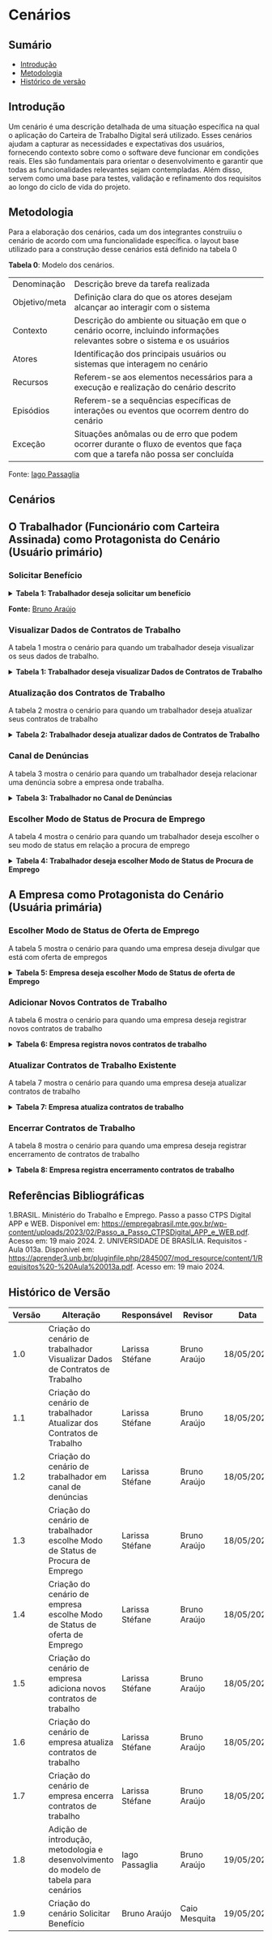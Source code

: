 # Cenários

## Sumário
* [Introdução](#Introdução)
* [Metodologia](#Metodologia)
* [Histórico de versão](#Histórico-de-versão)
## Introdução

Um cenário é uma descrição detalhada de uma situação específica na qual o aplicação do Carteira de Trabalho Digital será utilizado. Esses cenários ajudam a capturar as necessidades e expectativas dos usuários, fornecendo contexto sobre como o software deve funcionar em condições reais. Eles são fundamentais para orientar o desenvolvimento e garantir que todas as funcionalidades relevantes sejam contempladas. Além disso, servem como uma base para testes, validação e refinamento dos requisitos ao longo do ciclo de vida do projeto.

## Metodologia

Para a elaboração dos cenários, cada um dos integrantes construiiu o cenário de acordo com uma funcionalidade específica. o layout base utilizado para a construção desse cenários está definido na tabela 0

**Tabela 0**: Modelo dos cenários.

| | |
| - | - |
|Denominação | Descrição breve da tarefa realizada |
|Objetivo/meta | Definição clara do que os atores desejam alcançar ao interagir com o sistema |
|Contexto | Descrição do ambiente ou situação em que o cenário ocorre, incluindo informações relevantes sobre o sistema e os usuários |
|Atores | Identificação dos principais usuários ou sistemas que interagem no cenário |
|Recursos | Referem-se aos elementos necessários para a execução e realização do cenário descrito |
|Episódios | Referem-se a sequências específicas de interações ou eventos que ocorrem dentro do cenário |
|Exceção | Situações anômalas ou de erro que podem ocorrer durante o fluxo de eventos que faça com que a tarefa não possa ser concluída |

Fonte: [Iago Passaglia](https://github.com/Paxxaglia)

## Cenários

## O Trabalhador (Funcionário com Carteira Assinada) como Protagonista do Cenário (Usuário primário)

### Solicitar Benefício

<details>
  <summary size="20"><b> Tabela 1: Trabalhador deseja solicitar um benefício </b></summary> 

<center>

**Tabela 1**: Solicitar Benefício

| Denominação | Solicitar Benefício |
| - | - |
| Objetivo/meta | Permitir que o trabalhador solicite um benefício, como seguro-desemprego ou auxílio-doença. |
| Contexto | **Contexto:** O trabalhador precisa solicitar um benefício disponível através do aplicativo da carteira de trabalho digital. <br> **Local:** Na aba "Benefícios". <br> **Tempo:** O processo de solicitação pode levar de 10 a 20 minutos, dependendo da complexidade do benefício solicitado. <br> **Pré-condição:** O trabalhador deve estar autenticado no sistema e ter os documentos necessários para a solicitação. |
| Atores | Trabalhador (Usuário Primário); <br> Sistema de Banco de Dados (Usuário Secundário); <br> Órgão Governamental (Usuário Secundário) |
| Recursos | Aplicativo da carteira de trabalho digital; <br> Conexão à internet; <br> Banco de dados de benefícios. |
| Episódios | 1. O trabalhador faz login no aplicativo da carteira de trabalho digital. <br> 2. O trabalhador acessa a aba "Benefícios". <br> 3. O trabalhador seleciona o benefício desejado. <br> 4. O sistema exibe os requisitos e documentos necessários para a solicitação do benefício. <br> 5. O trabalhador preenche o formulário de solicitação e anexa os documentos necessários. <br> 6. O sistema verifica a consistência das informações e documentos fornecidos. <br> 7. Se todas as informações estiverem corretas, o sistema envia a solicitação para o órgão governamental responsável. <br> 8. O trabalhador recebe uma confirmação de que a solicitação foi enviada com sucesso. |
| Exceção | 1. Se ocorrer um erro na validação das informações ou documentos, uma mensagem de erro é exibida e o trabalhador é orientado a corrigir os dados inseridos. <br> 2. Se houver um problema de comunicação com o órgão governamental, uma mensagem de erro é exibida e o trabalhador é instruído a tentar novamente mais tarde. <br> 3. Se a solicitação for rejeitada pelo órgão governamental, o trabalhador recebe uma notificação com o motivo da rejeição. |
| Restrição | 1. O trabalhador deve estar autenticado no sistema para solicitar um benefício. <br> 2. Os documentos anexados devem estar em conformidade com os requisitos especificados pelo órgão governamental. <br> 3. A conexão com a internet deve estar estável durante o processo de solicitação. |

</center>
</details>

**Fonte:** [Bruno Araújo](https://github.com/brunocva)

### Visualizar Dados de Contratos de Trabalho 

A tabela 1 mostra o cenário para quando um trabalhador deseja visualizar os seus dados de trabalho. 

<details>
  <summary size="20"><b> Tabela 1: Trabalhador deseja visualizar Dados de Contratos de Trabalho </b></summary> 

<center>

**Tabela 1**: Visualizar Dados de Contratos de Trabalho 

| Denominação | Acessar Detalhes dos Contratos de Trabalho |
| - | - | 
| Objetivo/meta | Permitir ao trabalhador visualizar os detalhes dos seus vínculos trabalhistas, incluindo anotações, observações e gráficos sobre sua vida laboral. |
| Contexto | **Contexto**: O trabalhador deseja consultar informações detalhadas sobre seus contratos de trabalho, incluindo histórico de remunerações e outras anotações importantes. <br> **Local**: Na aba "Contratos de Trabalho". <br> **Tempo**: O processo de visualização dos dados é imediato, geralmente leva de 1 a 4 minutos para carregar e visualizar as informações. <br> **Pré-condição**: O trabalhador deve estar autenticado no sistema.|
| Atores | Trabalhador (Usuário Primário); <br>  Sistema de Banco de Dados (Usuário Secundário). |
| Recursos | Aplicativo da carteira de trabalho digital; <br>  Conexão à internet; <br>  Banco de dados de contratos de trabalho. |
| Episódios | 1. O trabalhador faz login no aplicativo da carteira de trabalho digital. <br> 2. O trabalhador clica no ícone "Contratos de Trabalho" na interface do aplicativo. <br> 3. O sistema recupera e exibe uma lista de todos os contratos de trabalho do trabalhador. <br> 4. O trabalhador seleciona um contrato específico da lista. <br> 5. O sistema exibe os detalhes do contrato selecionado, incluindo: <br> - Período trabalhado <br> - Endereço do empregador <br> - Ocupação inicial <br> - Tipo de contrato <br> - Salário contratual <br> - Remuneração inicial e última remuneração informada <br> - Relação de trabalho <br> - Tipo de admissão <br> - Fonte da informação <br> 6. O trabalhador pode visualizar anotações e observações relacionadas ao contrato. <br> 7. O trabalhador pode visualizar gráficos que mostram o histórico de remunerações ao longo do tempo. |
| Exceção | 1. Se ocorrer um erro na recuperação dos dados, o sistema exibe uma mensagem de erro apropriada e sugere ações corretivas, como tentar novamente mais tarde ou verificar a conexão com a internet. <br> 2. Se o trabalhador não tiver contratos de trabalho registrados, o sistema exibe uma mensagem informando que não há contratos disponíveis. <br> 3. Se a sessão do trabalhador expirar durante a consulta, o sistema redireciona o trabalhador para a página de login com uma mensagem de sessão expirada. <br> 4. Se houver um problema de comunicação com o banco de dados, o sistema exibe uma mensagem de erro e pede para tentar novamente mais tarde. <br> 5. Se os dados do contrato forem incompletos ou estiverem corrompidos, o sistema exibe uma mensagem de erro e orienta o trabalhador a entrar em contato com o suporte técnico. |
| Restrição | 1. O trabalhador deve estar autenticado no sistema para acessar os detalhes dos contratos de trabalho. <br> 2. A conexão com a internet deve estar estável. <br> 3. O sistema deve ter acesso contínuo ao banco de dados. <br> 4. Os dados exibidos devem estar atualizados e sincronizados com as informações mais recentes do banco de dados oficial. |

**Fonte:** [Larissa Stéfane](https://github.com/SkywalkerSupreme)

 </center> 
 </details>

### Atualização dos Contratos de Trabalho

A tabela 2 mostra o cenário para quando um trabalhador deseja atualizar seus contratos de trabalho

<details>
  <summary size="20"><b> Tabela 2: Trabalhador deseja atualizar dados de Contratos de Trabalho </b></summary> 

<center>

**Tabela 2**: Atualização dos Contratos de Trabalho

| Denominação | Atualização de Contrato |
| - | - |
| Objetivo/meta | Permitir que o trabalhador atualize as informações de um contrato de trabalho existente. |
| Contexto | **Contexto:** O trabalhador precisa fazer uma alteração em um contrato devido a uma mudança nas condições de emprego ou desafagem dos dados. <br> **Local:** Na aba "Contratos de Trabalho"  <br> **Tempo:** A atualização de dados pode levar de 5 a 10 minutos, dependendo da quantidade de informações a serem alteradas. <br> **Pré-condição:**  O trabalhador deve estar autenticado no sistema e ter as informações necessárias para a atualização. |
| Atores | Trabalhador (Usuário Primário); <br> Sistema de Banco de Dados (Usuário Secundário); <br> Empresa (Usuário Secundário) |
| Recursos | Aplicativo da carteira de trabalho digital; <br> Conexão à internet; <br> Banco de dados de contratos de trabalho. |
| Episódios | 1. O trabalhador faz login no aplicativo da carteira de trabalho digital. <br> 2. O trabalhador acessa a aba "Contratos de Trabalho". <br> 3. O trabalhador seleciona o contrato que deseja verificar. <br> 4. O trabalhador verifica que os dados estão desatualizados e clica em "Atualizar" para solicitar a atualização. <br> 5. O trabalhador indica quais dados deseja atualizar (Já os modificando). <br> 6. O sistema verifica se os dados indicados pelo trabalhador são compatíveis com os dados declarados pela empresa. <br> 7. Se os dados forem compatíveis, o sistema atualiza imediatamente o contrato de trabalho no perfil do trabalhador. <br> 8. Se os dados forem inconsistentes, o sistema envia uma notificação para a empresa informando sobre a solicitação de atualização pendente. <br> 9. Se a empresa atualizar os dados, o sistema atualiza o contrato no perfil do trabalhador. |
| Exceção | 1. Se ocorrer um erro na validação das alterações pelo sistema, uma mensagem de erro é exibida e o trabalhador é orientado a corrigir os dados inseridos. <br> 2. Se houver um problema de comunicação com o banco de dados durante a atualização, uma mensagem de erro é exibida e o trabalhador é instruído a tentar novamente mais tarde. |
| Restrição | 1. O trabalhador só pode atualizar contratos dos quais ele seja o titular. <br> 2. As alterações devem estar de acordo com as políticas e regulamentos da empresa. <br> 3. A conexão com a internet deve estar estável durante o processo de atualização. <br> 4. Após um ano sem atualização por parte da empresa, o sistema envia uma nova notificação lembrando sobre a pendência. |

**Fonte:** [Larissa Stéfane](https://github.com/SkywalkerSupreme)

 </center> 
 </details>

### Canal de Denúncias

A tabela 3 mostra o cenário para quando um trabalhador deseja relacionar uma denúncia sobre a empresa onde trabalha.

<details>
  <summary size="20"><b> Tabela 3: Trabalhador no Canal de Denúncias </b></summary> 

<center>
  
**Tabela 3**:  Trabalhador no Canal de Denúncias


| Denominação | Realizar Denúncias Trabalhistas |
| - | - |
| Objetivo/meta | Permitir que o trabalhador faça denúncias sobre questões trabalhistas. |
| Contexto |  **Contexto:** O trabalhador identifica uma situação de violação dos direitos trabalhistas e deseja denunciar anonimamente para o orgão apropriado. <br> **Local:** Na aba "Canal de Denúncias Trabalhistas".  <br> **Tempo:** O preenchimento e envio da denúncia pode levar de 15 a 20 minutos, dependendo do nível de detalhe fornecido.  <br> **Pré-condição:** O trabalhador deve estar autenticado no sistema e possuir informações detalhadas sobre a denúncia.|
| Atores | Trabalhador (Usuário Primário); <br> Sistema de Banco de Dados (Usuário Secundário); <br> Departamento/ Orgão responsável (Usuário Secundário) |
| Recursos | Aplicativo da carteira de trabalho digital; <br> Conexão à internet; <br> Banco de dados de denúncias trabalhistas <br> Comunicação com orgão que recebe denúncias|
| Episódios | 1. O trabalhador faz login no aplicativo da carteira de trabalho digital. <br> 2. O trabalhador acessa a aba "Canal de Denúncias Trabalhistas". <br> 3. O trabalhador inicia o processo de denúncia. <br> 4. O trabalhador preenche os detalhes da denúncia, incluindo data, descrição do incidente e, opcionalmente, documentos ou mídias de suporte, como fotos ou áudios. <br> 5. O sistema verifica a consistência das informações fornecidas, incluindo a validade da data e a integridade dos documentos ou mídias anexadas. <br> 6. Se todas as informações estiverem corretas, a denúncia é enviada anonimamente para o departamento. <br> 7. O sistema exibe uma mensagem de confirmação para o trabalhador informando que a denúncia foi enviada com sucesso. |
| Exceção | 1. Se ocorrer um erro na validação das informações fornecidas pelo trabalhador, uma mensagem de erro é exibida e o trabalhador é orientado a corrigir os dados inseridos. <br> 2. Se os documentos ou mídias anexadas estiverem corrompidos ou não puderem ser verificados, uma mensagem de erro é exibida e o trabalhador é instruído a tentar novamente com arquivos válidos. |
| Restrição | 1. O trabalhador deve garantir que as informações fornecidas sejam precisas e completas. <br> 2. A denúncia será tratada anonimamente e encaminhada para o departamento para investigação e ação adequada. |

**Fonte:** [Larissa Stéfane](https://github.com/SkywalkerSupreme)

 </center> 
 </details>

### Escolher Modo de Status de Procura de Emprego


A tabela 4 mostra o cenário para quando um trabalhador deseja escolher o seu modo de status em relação a procura de emprego

<details>
  <summary size="20"><b> Tabela 4: Trabalhador deseja escolher Modo de Status de Procura de Emprego </b></summary> 

<center>

**Tabela 4**:  Escolher Modo de Status de Procura de Emprego

| Denominação | Escolher Modo de Status |
| - | - |
| Objetivo/meta | Permitir que o trabalhador escolha entre os modos de "Procurando Emprego" e "Não Procurando Emprego" para ajudá-lo na procura por empregos que sejam compatíveis com seu currículo. |
| Contexto |  **Contexto:** O trabalhador está ativamente procurando emprego e deseja indicar sua disponibilidade para receber notificações sobre vagas/ofertas compatíveis com seu perfil. <br> **Local:**  Nas configurações de perfil.  <br> **Tempo:** A seleção e atualização do modo de status pode levar de 3 a 45 minutos (se tiver que atualizar o currículo). <br> **Pré-condição:** O trabalhador deve estar autenticado no sistema e ter seu currículo, de preferência, atualizado. |
| Atores | Trabalhador (Usuário Primário); <br> Sistema de Banco de Dados (Usuário Secundário); <br> Empresas (Usuário Secundário) |
| Recursos | Aplicativo da carteira de trabalho digital; <br> Conexão à internet <br> Banco de dados de currículos e vagas de emprego. |
| Episódios | 1. O trabalhador faz login no aplicativo da carteira de trabalho digital. <br> 2. O trabalhador acessa as configurações de perfil e seleciona o modo de status desejado: "Procurando Emprego" ou "Não Procurando Emprego". <br> 3. Se o trabalhador escolher o modo "Procurando Emprego", ele tem a opção de atualizar seu currículo e indicar a cidade onde está procurando emprego. <br> 4. Após atualizar, o sistema analisa o currículo em relação aos requisitos de ofertas dadas pelas empresas. <br> 5. Se uma empresa tiver uma vaga compatível com os requisitos do currículo do trabalhador, o sistema envia uma notificação ou e-mail informando sobre a vaga de emprego. <br> 6. O trabalhador pode ajustar o modo de status a qualquer momento, alternando entre "Procurando Emprego" e "Não Procurando Emprego". |
| Exceção | 1. Se ocorrer um erro na atualização do currículo ou na indicação da cidade de interesse, uma mensagem de erro é exibida e o trabalhador é orientado a corrigir as informações inseridas. <br> 2. Se houver um problema de comunicação com o sistema de envio de currículos ou com a base de dados de vagas de emprego, uma mensagem de erro é exibida e o trabalhador é instruído a tentar novamente mais tarde. <br> 3. Se o trabalhador escolher o modo "Procurando Emprego" mas não atualizar seu currículo ou indicar uma cidade de interesse, uma mensagem de alerta é exibida recomendando a conclusão dessas ações para melhorar suas chances de encontrar emprego. |
| Restrição | 1. O trabalhador deve manter seu currículo atualizado para receber notificações sobre vagas de emprego compatíveis. <br>  2. A cidade de interesse indicada pelo trabalhador deve ser válida e reconhecida pelo sistema. |

**Fonte:** [Larissa Stéfane](https://github.com/SkywalkerSupreme)

</center> 
 </details>

## A Empresa como Protagonista do Cenário (Usuária primária)

### Escolher Modo de Status de Oferta de Emprego

A tabela 5 mostra o cenário para quando uma empresa deseja divulgar que está com oferta de empregos

<details>
  <summary size="20"><b> Tabela 5: Empresa deseja escolher Modo de Status de oferta de Emprego </b></summary> 

<center>

**Tabela 5**:  Escolher Modo de Status de Oferta de Emprego

| Denominação | Escolher Modo de Status de Oferta de Emprego |
| - | - |
| Objetivo/meta | Permitir que a empresa ative o modo de "Vagas de Emprego" para buscar por funcionários e desative-o quando não houver mais vagas disponíveis. |
| Contexto |  **Contexto:** A empresa tem vagas de emprego disponíveis e deseja ativar o modo de "Vagas de Emprego" para buscar candidatos qualificados. <br> **Local:** Nas configurações de perfil. <br> **Tempo:** A ativação ou desativação do modo de status de oferta de emprego pode levar de 5 a 10 minutos. <br> **Pré-condição:** A empresa deve estar autenticada no sistema e ter as vagas de emprego definidas.|
| Atores | Empresa (Usuário Primário); <br> Sistema de Banco de Dados (Usuário Secundário); <br> Trabalhador (Usuário Secundário). |
| Recursos | Aplicativo da carteira de trabalho digital da empresa; <br> Conexão à internet; <br> Banco de dados de currículos; <br> Perfis de trabalhadores. |
| Episódios | 1. A empresa faz login no aplicativo da carteira de trabalho digital e acessa as configurações de perfil. <br> 2. A empresa seleciona a opção de ativar o modo de "Vagas de Emprego" e preenche os requisitos necessários para a vaga, como cargo, habilidades requeridas e localização. <br> 3. O sistema compara os requisitos da vaga com os dados dos currículos dos trabalhadores que têm o status de "Procurando Emprego". <br> 4. Se um currículo corresponder aos requisitos da vaga, o sistema envia uma notificação ou e-mail para o trabalhador informando sobre a oportunidade de emprego e solicitando que entre em contato com a empresa. <br> 5. Quando a empresa não tem mais vagas disponíveis, ela acessa as configurações de perfil e seleciona a opção de desativar o modo de "Vagas de Emprego". |
| Exceção | 1. Se houver um erro na ativação ou desativação do modo de "Vagas de Emprego", uma mensagem de erro é exibida e a empresa é orientada a tentar novamente. <br> 2. Se não houver currículos correspondentes aos requisitos da vaga, o sistema exibe uma mensagem informando que não foram encontrados candidatos compatíveis no momento. |
| Restrição | 1. A empresa deve fornecer requisitos claros e precisos para as vagas de emprego. <br> 2. A cada três meses, o sistema verifica se a empresa está com o modo "Vagas de Emprego" ativado por mais de três meses consecutivos. Se a empresa estiver com o modo ativado por mais de três meses, o sistema envia uma mensagem de lembrete para verificar se ainda há vagas disponíveis ou se é necessário desativar o modo.

**Fonte:** [Larissa Stéfane](https://github.com/SkywalkerSupreme)

</center> 
 </details>

### Adicionar Novos Contratos de Trabalho

A tabela 6 mostra o cenário para quando uma empresa deseja registrar novos contratos de trabalho

<details>
  <summary size="20"><b> Tabela 6: Empresa registra novos contratos de trabalho </b></summary> 

<center>

**Tabela 6**:  Empresa registra novos contratos de trabalho

| Denominação | Adicionar Novos Contratos de Trabalho |
| - | - |
| Objetivo/meta | Permitir que a empresa adicione novos contratos de trabalho ao sistema. |
| Contexto |  **Contexto:** A empresa contratou um novo funcionário e deseja registrar essas informações no sistema. <br> **Local:** Na seção de gerenciamento de contratos de trabalho.  <br> **Tempo:** O processo de adição de um novo contrato pode levar de 15 a 30 minutos, dependendo da quantidade de informações. <br> **Pré-condição:** A empresa deve estar autenticada no sistema e ter todas as informações necessárias do novo contrato. |
| Atores | Empresa (Usuário Primário); <br> Sistema de Banco de Dados (Usuário Secundário). |
| Recursos | Aplicativo da carteira de trabalho digital da empresa; <br> Conexão à internet; <br> Banco de dados de contratos de trabalho |
| Episódios | 1. A empresa faz login no aplicativo da carteira de trabalho digital. 2. A empresa acessa a seção de gerenciamento de contratos de trabalho. <br> 3. A empresa seleciona a opção de adicionar um novo contrato de trabalho e preenche os detalhes necessários, como nome do funcionário, cargo, data de início, salário... <br> 3. O sistema valida as informações fornecidas pela empresa e adiciona o novo contrato ao banco de dados. <br> 4. O sistema também atualiza os dados no perfil do trabalhador para refletir o novo contrato adicionado. <br> 5. Após a confirmação bem-sucedida, a empresa recebe uma mensagem de confirmação informando que o contrato foi adicionado com sucesso. |
| Exceção | 1. Se houver algum erro na validação das informações fornecidas pela empresa, uma mensagem de erro é exibida e a empresa é orientada a corrigir os dados inseridos. <br> 2. Se ocorrer um problema de conexão com o banco de dados durante a adição do contrato, uma mensagem de erro é exibida e a empresa é instruída a tentar novamente mais tarde. |
| Restrição | 1. A empresa só pode adicionar contratos para os quais tenha autoridade e legitimidade. <br> 2. Os dados inseridos devem estar em conformidade com as políticas e regulamentos trabalhistas. |

**Fonte:** [Larissa Stéfane](https://github.com/SkywalkerSupreme)

</center> 
 </details>
 
### Atualizar Contratos de Trabalho Existente

A tabela 7 mostra o cenário para quando uma empresa deseja atualizar contratos de trabalho

<details>
  <summary size="20"><b> Tabela 7: Empresa atualiza contratos de trabalho </b></summary> 

<center>

**Tabela 7**:  Empresa atualiza contratos de trabalho

| Denominação | Atualizar Contratos de Trabalho Existente |
| - | - |
| Objetivo/meta | Permitir que a empresa atualize informações de contratos de trabalho existentes. |
| Contexto |  **Contexto:**  A empresa identificou a necessidade de atualizar informações em um contrato de trabalho existente, como alteração de salário, posição, entre outros.  <br> **Local:** Na seção de gerenciamento de contratos de trabalho.  <br> **Tempo:** A atualização de um contrato existente pode levar de 15 a 30 minutos, dependendo das alterações necessárias. <br> **Pré-condição:** A empresa deve estar autenticada no sistema e ter as informações atualizadas prontas para inserção. |
| Atores | Empresa (Usuário Primário); <br> Sistema de Banco de Dados (Usuário Secundário). |
| Recursos | Aplicativo da carteira de trabalho digital da empresa; <br> Conexão à internet; <br> Banco de dados de contratos de trabalho. |
| Episódios | 1. A empresa faz login no aplicativo da carteira de trabalho digital. <br> 2. A empresa acessa a seção de gerenciamento de contratos de trabalho. <br> 3. A empresa seleciona o contrato de trabalho que deseja atualizar e escolhe a opção de edição. <br> 4. A empresa faz as alterações necessárias nos detalhes do contrato, como salário, cargo, entre outros. <br> 5. O sistema valida as alterações e atualiza os dados do contrato no banco de dados. <br> 6. O sistema também atualiza os dados no perfil do trabalhador para refletir as alterações feitas no contrato. <br> 7. Após a confirmação bem-sucedida, a empresa recebe uma mensagem de confirmação informando que o contrato foi atualizado com sucesso. |
| Exceção | 1. Se houver algum erro na validação das alterações feitas pela empresa, uma mensagem de erro é exibida e a empresa é orientada a corrigir as informações. <br> 2. Se ocorrer um problema de conexão com o banco de dados durante a atualização do contrato, uma mensagem de erro é exibida e a empresa é instruída a tentar novamente mais tarde. |
| Restrição | 1. A empresa só pode atualizar contratos para os quais tenha autoridade e legitimidade. <br> 2. As alterações devem estar de acordo com as políticas e regulamentos trabalhistas. |


**Fonte:** [Larissa Stéfane](https://github.com/SkywalkerSupreme)

</center> 
 </details>
 
### Encerrar Contratos de Trabalho

A tabela 8 mostra o cenário para quando uma empresa deseja registrar encerramento de contratos de trabalho

<details>
  <summary size="20"><b> Tabela 8: Empresa registra encerramento contratos de trabalho </b></summary> 

<center>

**Tabela 8**:  Empresa registra encerramento contratos de trabalho

| Denominação | Encerrar Contratos de Trabalho |
| - | - |
| Objetivo/meta | Permitir que a empresa encerre contratos de trabalho existentes. |
| Contexto |  **Contexto:** A empresa precisa encerrar um contrato de trabalho devido a demissão, término do contrato ou outra razão relevante. |
| Atores | Empresa (Usuário Primário); <br> Sistema de Banco de Dados (Usuário Secundário). <br> **Local:** Na seção de gerenciamento de contratos de trabalho. <br> **Tempo:** O encerramento de um contrato pode levar de 15 a 30 minutos.  <br> **Pré-condição:** A empresa deve estar autenticada no sistema e ter um motivo válido para o encerramento do contrato.|
| Recursos | Aplicativo da carteira de trabalho digital da empresa; <br> Conexão à internet; <br> Banco de dados de contratos de trabalho |
| Episódios | 1. A empresa faz login no aplicativo da carteira de trabalho digital; <br> A empresa acessa a seção de gerenciamento de contratos de trabalho. <br> 3. A empresa seleciona o contrato de trabalho que deseja encerrar e escolhe a opção correspondente. <br> 3. A empresa fornece o motivo para o encerramento do contrato e confirma a ação. <br> 4. O sistema registra o encerramento do contrato no banco de dados e atualiza o status do contrato para refletir o encerramento. <br> 5. O sistema também atualiza os dados no perfil do trabalhador para refletir o encerramento do contrato. <br> 6. O trabalhador é notificado sobre o encerramento do contrato via e-mail ou notificação no aplicativo. <br> 7. Após a confirmação bem-sucedida, a empresa recebe uma mensagem de confirmação informando que o contrato foi encerrado com sucesso. |
| Exceção | 1. Se ocorrer um erro durante o processo de encerramento do contrato, uma mensagem de erro é exibida e a empresa é orientada a tentar novamente. <br> 2. Se houver questões pendentes relacionadas ao contrato, o sistema pode exibir uma mensagem de alerta recomendando a resolução dessas questões antes do encerramento. <br> 3. Se a empresa não tiver autorização para encerrar o contrato, uma mensagem de erro é exibida e a ação é bloqueada. |
| Restrição | 1. A empresa só pode encerrar contratos para os quais tenha autoridade e legitimidade. <br> 2. O encerramento do contrato deve estar em conformidade com as políticas e regulamentos trabalhistas. <br> 3. O sistema deve garantir que todos os dados relacionados ao contrato e ao perfil do trabalhador estejam atualizados antes de concluir o encerramento. |

**Fonte:** [Larissa Stéfane](https://github.com/SkywalkerSupreme)

</center> 
 </details>




## Referências Bibliográficas

1.BRASIL. Ministério do Trabalho e Emprego. Passo a passo CTPS Digital APP e WEB. Disponível em: https://empregabrasil.mte.gov.br/wp-content/uploads/2023/02/Passo_a_Passo_CTPSDigital_APP_e_WEB.pdf. Acesso em: 19 maio 2024.
2. UNIVERSIDADE DE BRASÍLIA. Requisitos - Aula 013a. Disponível em: https://aprender3.unb.br/pluginfile.php/2845007/mod_resource/content/1/Requisitos%20-%20Aula%20013a.pdf. Acesso em: 19 maio 2024.


## Histórico de Versão

| Versão | Alteração | Responsável | Revisor | Data |
| - | - | - | - | - |
| 1.0 |  Criação do cenário de trabalhador Visualizar Dados de Contratos de Trabalho   |  Larissa Stéfane   | Bruno Araújo   |   18/05/2024    |
| 1.1 |  Criação do cenário de trabalhador Atualizar dos Contratos de Trabalho   |  Larissa Stéfane   | Bruno Araújo    |   18/05/2024     |
| 1.2 |  Criação do cenário de trabalhador em canal de denúncias   |  Larissa Stéfane   | Bruno Araújo    |    18/05/2024    |
| 1.3 |  Criação do cenário de trabalhador escolhe Modo de Status de Procura de Emprego   |  Larissa Stéfane   |  Bruno Araújo  |   18/05/2024     |
| 1.4 |  Criação do cenário de empresa escolhe Modo de Status de oferta de Emprego   |   Larissa Stéfane  | Bruno Araújo    |  18/05/2024      |
| 1.5 |  Criação do cenário de empresa adiciona novos contratos de trabalho  |   Larissa Stéfane  | Bruno Araújo    |    18/05/2024    |
| 1.6 |  Criação do cenário de empresa atualiza contratos de trabalho  |  Larissa Stéfane   |  Bruno Araújo   |    18/05/2024    |
| 1.7 |  Criação do cenário de empresa encerra contratos de trabalho  |  Larissa Stéfane   | Bruno Araújo    |   18/05/2024     |
| 1.8 |  Adição de introdução, metodologia e desenvolvimento do modelo de tabela para cenários |  Iago Passaglia   |   Bruno Araújo   |   19/05/2024     |
| 1.9 |  Criação do cenário Solicitar Benefício   |  Bruno Araújo   | Caio Mesquita   |   19/05/2024    |

